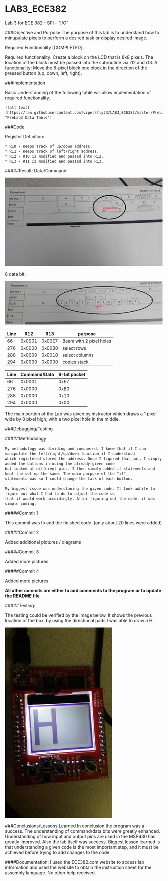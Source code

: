 LAB3_ECE382
===========

Lab 3 for ECE 382 - SPI - "I/O"


###Objective and Purpose
The purpose of this lab is to understand how to minupulate pixels to perform a desired task or display desired image.

Required Functionality [COMPLETED]:
  
   Required functionality: Create a block on the LCD that is 8x8 pixels. 
   The location of the block must be passed into the subroutine via r12 and r13.
   A functionality: Move the 8-pixel block one block in the direction of the pressed button (up, down, left, right).

  
###Implementation  

  Basic Understanding of the following table will allow implementation of required functionality.
  
    ![alt text](https://raw.githubusercontent.com/vipersfly23/LAB3_ECE382/master/PreLab3.GIF "PreLab3 Data Table")

###Code

Register Definition:

    * R10 - Keeps track of up/down address. 
    * R11 - Keeps track of left/right address.
    * R12 - R10 is modified and passed into R12.
    * R13 - R11 is modified and passed into R13.

#####Result:
  Data/Command:
  
  ![alt text](https://raw.githubusercontent.com/vipersfly23/LAB3_ECE382/master/datacmd.jpg "Command/Data Bit")

  
  8 data bit:
  
   ![alt text](https://raw.githubusercontent.com/vipersfly23/LAB3_ECE382/master/8data.GIF "8data bit")

Line | R12 | R13 | purpose
--- | --- | --- | ---
66  |0x0001|0x00E7|Beam with 2 pixel holes
276 |0x0000|0x00B0| select rows
288 |0x0000|0x0010|select columns
294 |0x0000|0x0000|copies stack

Line | Command/Data | 8-bit packet
--- | --- | --- 
66  |0x0001|0xE7
276 |0x0000|0xB0
288 |0x0000|0x10
294 |0x0000|0x00


The main portion of the Lab was given by instructor which draws a 1 pixel wide by 8 pixel high, with a two pixel hole in the middle.


###Debugging/Testing

#####Methodology

  
    My methodology was dividing and conquered. I knew that if I can manipulate the left/right/up/down function if I understood 
    which registered stored the address. Once I figured that out, I simply added the buttons in using the already given code 
    but looked at different pins. I then simply added if statements and kept the set up the same. The main purpose of the "if"
    statements was so I could change the task of each button.
   
    My biggest issue was understaning the given code. It took awhile to figure out what I had to do to adjust the code so
    that it would work accordingly. After figuring out the code, it was simple coding.

#####Commit 1

  This commit was to add the finished code. (only about 20 lines were added)
  
#####Commit 2
  
   Added additional pictures / diagrams
   
#####Commit 3
    
  Added more pictures.

#####Commit 4
  
  Added more pictures.
    
****All other commits are either to add comments to the program or to update the README file****

#####Testing:

The testing could be verified by the image below. It shows the previous location of the box, by using the directional pads
I was able to draw a H:

 ![alt text](https://raw.githubusercontent.com/vipersfly23/LAB3_ECE382/master/result.jpg "Results")


###Conclusions/Lessons Learned
  In conclusion the program was a success. The understanding of command/data bits were greatly enhanced. 
  Understanding of how input and output pins are used in the MSP430 has greatly improved. Also the lab itself was success.
  Biggest lesson learned is that understanding a given code is the most important step, and it must be achieved before trying
  to add changes to the code.


####Documentation:
  I used the ECE382.com website to access lab information and used the website to obtain the instruction sheet for the assembly
  language. No other help received.
